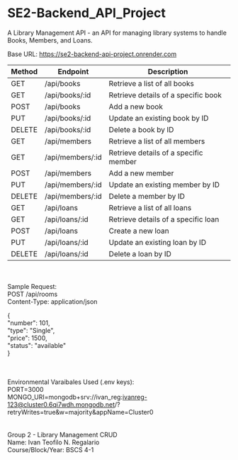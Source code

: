 # SE2-Backend_API_Project
A Library Management API - an API for managing library systems to handle Books, Members, and Loans.

Base URL: https://se2-backend-api-project.onrender.com

| Method | Endpoint                | Description                              |
|--------|------------------------|------------------------------------------|
| GET    | /api/books             | Retrieve a list of all books             |
| GET    | /api/books/:id         | Retrieve details of a specific book      |
| POST   | /api/books             | Add a new book                            |
| PUT    | /api/books/:id         | Update an existing book by ID            |
| DELETE | /api/books/:id         | Delete a book by ID                       |
| GET    | /api/members           | Retrieve a list of all members           |
| GET    | /api/members/:id       | Retrieve details of a specific member    |
| POST   | /api/members           | Add a new member                          |
| PUT    | /api/members/:id       | Update an existing member by ID          |
| DELETE | /api/members/:id       | Delete a member by ID                     |
| GET    | /api/loans             | Retrieve a list of all loans             |
| GET    | /api/loans/:id         | Retrieve details of a specific loan      |
| POST   | /api/loans             | Create a new loan                         |
| PUT    | /api/loans/:id         | Update an existing loan by ID            |
| DELETE | /api/loans/:id         | Delete a loan by ID                       |

<br><br>Sample Request: <br>
POST /api/rooms <br>
Content-Type: application/json<br>

{<br>
  "number": 101,<br>
  "type": "Single",<br>
  "price": 1500,<br>
  "status": "available"<br>
}<br><br><br>

Environmental Varaibales Used (.env keys):<br>
PORT=3000<br>
MONGO_URI=mongodb+srv://ivan_reg:ivanreg-123@cluster0.6qi7wdh.mongodb.net/?retryWrites=true&w=majority&appName=Cluster0<br><br><br>
Group 2 - Library Management CRUD<br>
Name: Ivan Teofilo N. Regalario<br>
Course/Block/Year: BSCS 4-1

